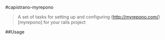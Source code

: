 #capistrano-myrepono

> A set of tasks for setting up and configuring (http://myrepono.com/)[myrepono] for your rails project

##Usage

